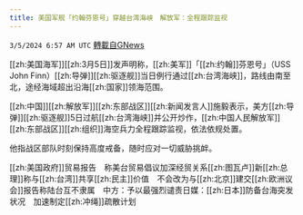 ```yaml
---
title: 美国军舰「约翰芬恩号」穿越台湾海峡　解放军：全程跟踪监视
---
```

`3/5/2024 6:57 AM UTC` [轉載自GNews](https://gnews.org/articles/2366164)

[[zh:美国海军]][[zh:3月5日]]发声明称，[[zh:美军]]「[[zh:约翰]]芬恩号」（USS John Finn）[[zh:导弹]][[zh:驱逐舰]]当日例行通过[[zh:台湾海峡]]，路线由南至北，途经海域超出沿海[[zh:国家]]领海范围。

[[zh:中国]][[zh:解放军]][[zh:东部战区]][[zh:新闻发言人]]施毅表示，美方[[zh:导弹]][[zh:驱逐舰]]5日过航[[zh:台湾海峡]]并公开炒作，[[zh:中国人民解放军]][[zh:东部战区]][[zh:组织]]海空兵力全程跟踪监视，依法依规处置。

他指战区部队时刻保持高度戒备，随时应对一切威胁挑衅。

[[zh:美国政府]]贸易报告　称美台贸易倡议加深经贸关系[[zh:图瓦卢]]新[[zh:总理]]称与[[zh:台湾]]共享[[zh:民主]]价值　不会改为与[[zh:北京]]建交[[zh:欧洲议会]]报告称陆台互不隶属　中方：予以最强烈谴责日媒：[[zh:日本]]防备台海突发状况　加速制定[[zh:冲绳]]疏散计划
